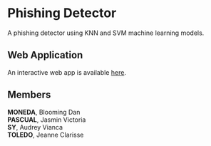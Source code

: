 # Phishing Detector
A phishing detector using KNN and SVM machine learning models.

## Web Application
An interactive web app is available [here](https://github.com/bluemberg/phishing-detector).

## Members
**MONEDA**, Blooming Dan\
**PASCUAL**, Jasmin Victoria\
**SY**, Audrey Vianca\
**TOLEDO**, Jeanne Clarisse
